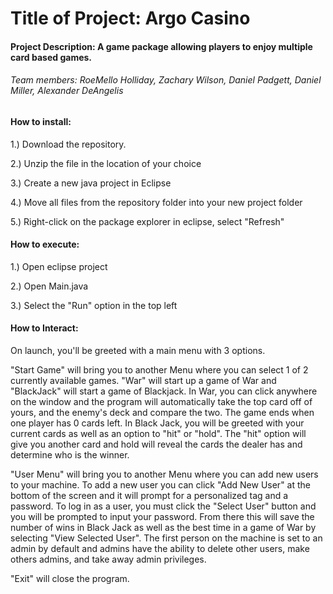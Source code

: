 # Title of Project: Argo Casino

#### Project Description: A game package allowing players to enjoy multiple card based games.

###### Team members: RoeMello Holliday, Zachary Wilson, Daniel Padgett, Daniel Miller, Alexander DeAngelis



#### How to install:

1.) Download the repository.

2.) Unzip the file in the location of your choice

3.) Create a new java project in Eclipse

4.) Move all files from the repository folder into your new project folder

5.) Right-click on the package explorer in eclipse, select "Refresh"



#### How to execute: 

1.) Open eclipse project

2.) Open Main.java

3.) Select the "Run" option in the top left



#### How to Interact:

On launch, you'll be greeted with a main menu with 3 options. 

"Start Game" will bring you to another Menu where you can select 1 of 2 currently available games. "War" will start up a game of War and "BlackJack" will
start a game of Blackjack. 
In War, you can click anywhere on the window and the program will automatically take the top card off of yours, and the enemy's deck and compare the two. The
game ends when one player has 0 cards left.
In Black Jack, you will be greeted with your current cards as well as an option to "hit" or "hold". The "hit" option will give you another card and hold will 
reveal the cards the dealer has and determine who is the winner. 

"User Menu" will bring you to another Menu where you can add new users to your machine. To add a new user you can click "Add New User" at the bottom of the screen
and it will prompt for a personalized tag and a password. To log in as a user, you must click the "Select User" button and you will be prompted to input your password.
From there this will save the number of wins in Black Jack as well as the best time in a game of War by selecting "View Selected User". The first person on the machine 
is set to an admin by default and admins have the ability to delete other users, make others admins, and take away admin privileges. 

"Exit" will close the program.
